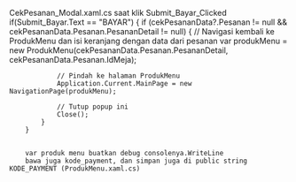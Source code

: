CekPesanan_Modal.xaml.cs
saat klik Submit_Bayar_Clicked
if(Submit_Bayar.Text == "BAYAR")
		{
			if (cekPesananData?.Pesanan != null && cekPesananData.Pesanan.PesananDetail != null)
			{
				// Navigasi kembali ke ProdukMenu dan isi keranjang dengan data dari pesanan
				var produkMenu = new ProdukMenu(cekPesananData.Pesanan.PesananDetail, cekPesananData.Pesanan.IdMeja);
				
				// Pindah ke halaman ProdukMenu
				Application.Current.MainPage = new NavigationPage(produkMenu);
				
				// Tutup popup ini
				Close();
			}
		}


		var produk menu buatkan debug consolenya.WriteLine
	    bawa juga kode_payment, dan simpan juga di public string KODE_PAYMENT (ProdukMenu.xaml.cs)
